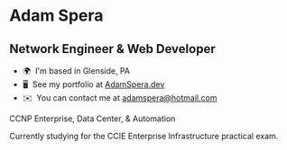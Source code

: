 # Adam Spera

## Network Engineer & Web Developer

* 🌍  I'm based in Glenside, PA
* 🖥️  See my portfolio at [AdamSpera.dev](http://adamspera.dev)
* ✉️  You can contact me at [adamspera@hotmail.com](mailto:adamspera@hotmail.com)

CCNP Enterprise, Data Center, & Automation

Currently studying for the CCIE Enterprise Infrastructure practical exam.
